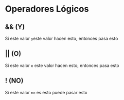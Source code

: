 # Operadores Lógicos

## && (Y)

Si este valor `y`este valor hacen esto, entonces pasa esto

## || (O)

Si este valor `o` este valor hacen esto, entonces pasa esto

## ! (NO)

Si este valor `no` es esto puede pasar esto
